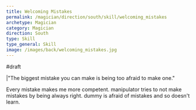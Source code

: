 ```yaml
---
title: Welcoming Mistakes
permalink: /magician/direction/south/skill/welcoming_mistakes
archetype: Magician
category: Magician
direction: South
type: Skill
type_general: Skill
image: /images/back/welcoming_mistakes.jpg
---
```

#draft   
  
  
|"The biggest mistake you can make is being too afraid to make one."  
  
Every mistake makes me more competent. manipulator tries to not make mistakes by being always right. dummy is afraid of mistakes and so doesn't learn. 
